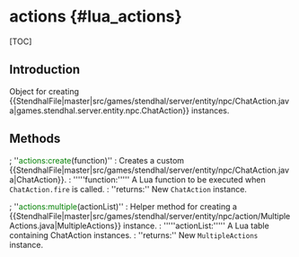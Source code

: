 
actions {#lua_actions}
=======

[TOC]

## Introduction

Object for creating {{StendhalFile|master|src/games/stendhal/server/entity/npc/ChatAction.java|games.stendhal.server.entity.npc.ChatAction}} instances.

## Methods

; ''<span style="color:green;">actions:create</span>(function)''
: Creates a custom {{StendhalFile|master|src/games/stendhal/server/entity/npc/ChatAction.java|ChatAction}}.
: '''''function:''''' A Lua function to be executed when <code>ChatAction.fire</code> is called.
: ''returns:'' New <code>ChatAction</code> instance.

; ''<span style="color:green;">actions:multiple</span>(actionList)''
: Helper method for creating a {{StendhalFile|master|src/games/stendhal/server/entity/npc/action/MultipleActions.java|MultipleActions}} instance.
: '''''actionList:''''' A Lua table containing ChatAction instances.
: ''returns:'' New <code>MultipleActions</code> instance.
